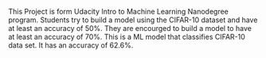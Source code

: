 This Project is form Udacity Intro to Machine Learning Nanodegree program.
Students try to build a model using the CIFAR-10 dataset and have at least an accuracy of 50%.
They are encourged to build a model to have at least an accuracy of 70%.
This is a ML model that classifies CIFAR-10 data set.
It has an accuracy of 62.6%.